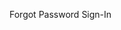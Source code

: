 
<webui-input-text theme="primary" name="email" label="Email" autofocus></webui-input-text>
<webui-input-text theme="primary" name="password" type="password" label="Password" autofocus></webui-input-text>

<webui-flex justify="end" align="center" class="pa-3">
    <webui-button name="forgotpassword" theme="secondary" start-icon="reset">Forgot Password</webui-button>
    <webui-button type="submit" theme="primary" start-icon="signin">Sign-In</webui-button>
</webui-flex>
